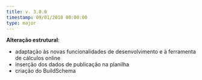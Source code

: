 ```yaml
---
title: v. 3.0.0
timestamp: 09/01/2018 00:00:00
type: major
---
```


**Alteração estrutural**:
+ adaptação às novas funcionalidades de desenvolvimento e à ferramenta de cálculos online
+ inserção dos dados de publicação na planilha
+ criação do BuildSchema